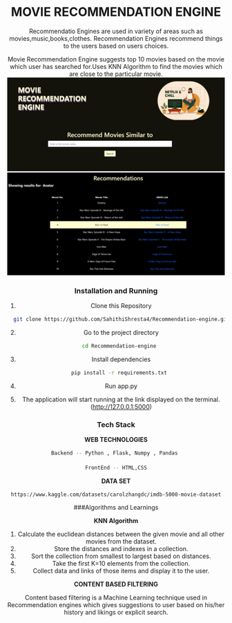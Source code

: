 <center><h1>MOVIE RECOMMENDATION ENGINE</h1><center>

Recommendatio Engines are used in variety of areas such as movies,music,books,clothes. Recommendation Engines recommend things to the users based on users choices.
  
Movie Recommendation Engine suggests top 10 movies based on the movie which user has searched for.Uses KNN Algorithm to find the movies which are close to the particular movie.<br />
<img src="/Readme_images/homepage.jpeg" />
<img src="/Readme_images/Recommendations.jpeg" />
 <br />
  
### Installation and Running

1. Clone this Repository
  
```bash
  git clone https://github.com/SahithiShresta4/Recommendation-engine.git
```
  
2. Go to the project directory

```bash
  cd Recommendation-engine
```
  
3. Install dependencies

```bash
  pip install -r requirements.txt
```
4. Run app.py

5. The application will start running at the link displayed on the terminal. (http://127.0.0.1:5000)
  

### Tech Stack

**WEB TECHNOLOGIES**

```bash
Backend -- Python , Flask, Numpy , Pandas 

FrontEnd -- HTML,CSS
```

**DATA SET**

```bash
https://www.kaggle.com/datasets/carolzhangdc/imdb-5000-movie-dataset
```
  
###Algorithms and Learnings

**KNN Algorithm**

1. Calculate the euclidean distances between the given movie and all other movies from the dataset.
2. Store the distances and indexes in a collection.
3. Sort the collection from smallest to largest based on distances.
4. Take the first K=10 elements from the collection.
5. Collect data and links of those items and display it to the user.
  

**CONTENT BASED FILTERING**

Content based filtering is a Machine Learning technique used in Recommendation engines which gives suggestions to user based on his/her history and likings or explicit search.


